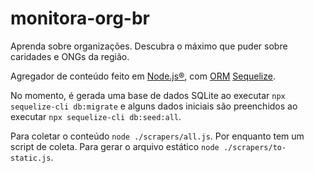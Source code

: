 # monitora-org-br

Aprenda sobre organizações. Descubra o máximo que puder sobre caridades e ONGs da região.

Agregador de conteúdo feito em [Node.js®](https://nodejs.org/), com [ORM](https://pt.wikipedia.org/wiki/Mapeamento_objeto-relacional) [Sequelize](https://sequelize.org/).

No momento, é gerada uma base de dados SQLite ao executar `npx sequelize-cli db:migrate` e alguns dados iniciais são preenchidos ao executar `npx sequelize-cli db:seed:all`.

Para coletar o conteúdo `node ./scrapers/all.js`. Por enquanto tem um script de coleta.
Para gerar o arquivo estático `node ./scrapers/to-static.js`.
